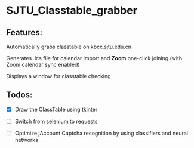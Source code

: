 # SJTU_Classtable_grabber

## Features:

Automatically grabs classtable on kbcx.sjtu.edu.cn

Generates .ics file for calendar import and **Zoom** one-click joining (with Zoom calendar sync enabled)

Displays a window for classtable checking


## Todos:

- [X] Draw the ClassTable using tkinter

- [ ] Switch from selenium to requests

- [ ] Optimize jAccount Captcha recognition by using classifiers and neural networks


